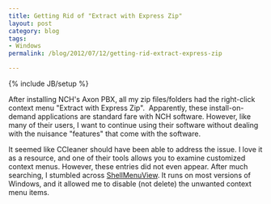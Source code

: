 ```yaml
---
title: Getting Rid of "Extract with Express Zip"
layout: post
category: blog
tags:
- Windows
permalink: /blog/2012/07/12/getting-rid-extract-express-zip

---
```

{% include JB/setup %}
<div id="node-158" class="node node-blog node-promoted">
  <div class="content clearfix">
    <div class="field field-name-body field-type-text-with-summary field-label-hidden"><div class="field-items"><div class="field-item even"><p>After installing NCH's Axon PBX, all my zip files/folders had the right-click context menu "Extract with Express Zip".  Apparently, these install-on-demand applications are standard fare with NCH software. However, like many of their users, I want to continue using their software without dealing with the nuisance "features" that come with the software.</p>
<p>It seemed like CCleaner should have been able to address the issue. I love it as a resource, and one of their tools allows you to examine customized context menus. However, these entries did not even appear. After much searching, I stumbled across <a href="http://www.nirsoft.net/utils/shell_menu_view.html">ShellMenuView</a>. It runs on most versions of Windows, and it allowed me to disable (not delete) the unwanted context menu items.</p>
</div></div></div>  </div>
</div>
